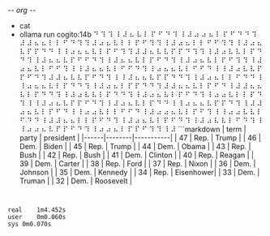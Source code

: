 -*- org -*-

+ cat
+ ollama run cogito:14b
⠙ ⠹ ⠹ ⠸ ⠼ ⠦ ⠧ ⠇ ⠏ ⠋ ⠙ ⠹ ⠸ ⠼ ⠴ ⠴ ⠦ ⠇ ⠏ ⠋ ⠙ ⠙ ⠹ ⠼ ⠼ ⠦ ⠦ ⠇ ⠇ ⠋ ⠙ ⠹ ⠹ ⠼ ⠴ ⠦ ⠧ ⠇ ⠇ ⠏ ⠋ ⠹ ⠹ ⠸ ⠼ ⠴ ⠦ ⠇ ⠇ ⠋ ⠋ ⠹ ⠹ ⠸ ⠼ ⠴ ⠦ ⠧ ⠏ ⠏ ⠙ ⠙ ⠸ ⠸ ⠴ ⠦ ⠦ ⠧ ⠇ ⠏ ⠋ ⠹ ⠹ ⠼ ⠼ ⠦ ⠧ ⠧ ⠏ ⠏ ⠙ ⠹ ⠹ ⠸ ⠼ ⠴ ⠧ ⠧ ⠇ ⠏ ⠙ ⠙ ⠹ ⠸ ⠼ ⠦ ⠦ ⠧ ⠏ ⠋ ⠋ ⠙ ⠹ ⠸ ⠼ ⠦ ⠦ ⠧ ⠇ ⠏ ⠋ ⠙ ⠹ ⠸ ⠼ ⠴ ⠦ ⠧ ⠇ ⠏ ⠋ ⠹ ⠹ ⠸ ⠼ ⠴ ⠦ ⠧ ⠇ ⠋ ⠋ ⠹ ⠸ ⠸ ⠼ ⠦ ⠦ ⠧ ⠇ ⠋ ⠋ ⠙ ⠹ ⠸ ⠴ ⠦ ⠦ ⠧ ⠇ ⠋ ⠋ ⠙ ⠸ ⠸ ⠼ ⠴ ⠧ ⠧ ⠏ ⠏ ⠋ ⠙ ⠹ ⠼ ⠼ ⠦ ⠧ ⠧ ⠏ ⠋ ⠙ ⠹ ⠸ ⠸ ⠼ ⠦ ⠦ ⠧ ⠏ ⠏ ⠙ ⠙ ⠹ ⠸ ⠼ ⠴ ⠦ ⠇ ⠇ ⠋ ⠙ ⠙ ⠸ ⠸ ⠴ ⠦ ⠦ ⠧ ⠇ ⠏ ⠙ ⠙ ⠹ ⠸ ⠼ ⠴ ⠦ ⠇ ⠏ ⠏ ⠙ ⠙ ⠹ ⠼ ⠼ ⠦ ⠦ ⠧ ⠇ ⠏ ⠋ ⠙ ⠸ ⠼ ⠼ ⠦ ⠦ ⠧ ⠇ ⠏ ⠙ ⠙ ⠹ ⠸ ⠼ ⠴ ⠧ ⠧ ⠇ ⠏ ⠙ ⠙ ⠹ ⠸ ⠼ ⠴ ⠦ ⠧ ⠇ ⠏ ⠋ ⠙ ⠹ ⠸ ⠴ ⠴ ⠧ ⠇ ⠇ ⠏ ⠙ ⠹ ⠸ ⠸ ⠼ ⠴ ⠦ ⠧ ⠏ ⠏ ⠋ ⠙ ⠹ ⠸ ⠼ ⠴ ⠦ ⠧ ⠇ ⠏ ⠙ ⠙ ⠸ ⠸ ⠴ ⠦ ⠦ ⠧ ⠏ ⠏ ⠙ ⠹ ⠸ ⠼ ⠼ ⠴ ⠦ ⠧ ⠇ ⠏ ⠋ ⠙ ⠸ ⠸ ⠴ ⠴ ⠧ ⠇ ⠇ ⠋ ⠋ ⠙ ⠸ ⠼ ⠴ ⠴ ⠦ ⠧ ⠇ ⠏ ⠋ ⠹ ⠸ ⠸ ⠴ ⠴ ⠧ ⠧ ⠇ ⠋ ⠙ ⠙ ⠸ ⠼ ⠼ ⠦ ⠦ ⠇ ⠇ ⠏ ⠋ ⠙ ⠹ ⠸ ⠼ ⠴ ⠦ ⠧ ⠇ ⠏ ⠋ ⠙ ⠹ ⠸ ⠼ ⠴ ⠧ ⠧ ⠇ ⠋ ⠙ ⠹ ⠸ ⠸ ⠴ ⠴ ⠦ ⠧ ⠏ ⠏ ⠋ ⠙ ⠹ ⠸ ⠴ ⠴ ⠦ ⠇ ⠏ ⠏ ⠋ ⠹ ⠹ ⠸ ⠼ ```markdown
| term | party  | president |
|------|--------|-----------|
| 47   | Rep.   | Trump     |
| 46   | Dem.   | Biden     |
| 45   | Rep.   | Trump     |
| 44   | Dem.   | Obama     |
| 43   | Rep.   | Bush      |
| 42   | Rep.   | Bush      |
| 41   | Dem.   | Clinton   |
| 40   | Rep.   | Reagan    |
| 39   | Dem.   | Carter    |
| 38   | Rep.   | Ford      |
| 37   | Rep.   | Nixon     |
| 36   | Dem.   | Johnson   |
| 35   | Dem.   | Kennedy   |
| 34   | Rep.   | Eisenhower|
| 33   | Dem.   | Truman    |
| 32   | Dem.   | Roosevelt |
```


real	1m4.452s
user	0m0.060s
sys	0m0.070s
